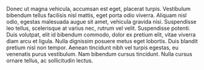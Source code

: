 Donec ut magna vehicula, accumsan est eget, placerat turpis. Vestibulum bibendum tellus facilisis nisl mattis, eget porta odio viverra. Aliquam nisl odio, egestas malesuada augue sit amet, vehicula gravida nisi. Suspendisse leo tellus, scelerisque at varius nec, rutrum vel velit. Suspendisse potenti. Duis volutpat, elit id bibendum commodo, dolor ex pretium elit, vitae viverra diam arcu et ligula. Nulla dignissim posuere metus eget lobortis. Duis blandit pretium nisl non tempor. Aenean tincidunt nibh vel turpis egestas, eu venenatis purus vestibulum. Nam bibendum cursus tincidunt. Nulla cursus ornare tellus, ac sollicitudin lectus.
